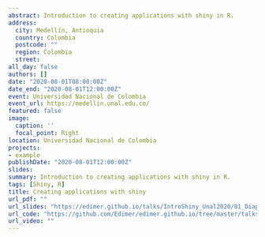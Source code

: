 ```yaml
---
abstract: Introduction to creating applications with shiny in R.
address:
  city: Medellín, Antioquia
  country: Colombia
  postcode: ""
  region: Colombia
  street: 
all_day: false
authors: []
date: "2020-08-01T08:00:00Z"
date_end: "2020-08-01T12:00:00Z"
event: Universidad Nacional de Colombia
event_url: https://medellin.unal.edu.co/
featured: false
image:
  caption: ''
  focal_point: Right
location: Universidad Nacional de Colombia
projects:
- example
publishDate: "2020-08-01T12:00:00Z"
slides: 
summary: Introduction to creating applications with shiny in R.
tags: [Shiny, R]
title: Creating applications with shiny
url_pdf: ""
url_slides: "https://edimer.github.io/talks/IntroShiny_Unal2020/01_Diapositivas.html#1"
url_code: "https://github.com/Edimer/edimer.github.io/tree/master/talks/IntroShiny_Unal2020"
url_video: ""
---
```

